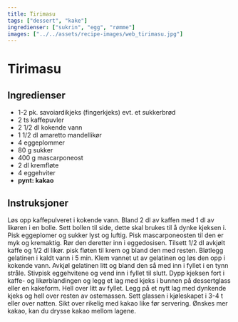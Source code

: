 ```yaml
---
title: Tirimasu
tags: ["dessert", "kake"]
ingredienser: ["sukrin", "egg", "rømme"]
images: ["../../assets/recipe-images/web_tirimasu.jpg"]
---
```


# Tirimasu

## Ingredienser

- 1-2 pk. savoiardikjeks (fingerkjeks) evt. et sukkerbrød
- 2 ts kaffepuvler
- 2 1/2 dl kokende vann
- 1 1/2 dl amaretto mandellikør
- 4 eggeplommer
- 80 g sukker
- 400 g mascarponeost
- 2 dl kremfløte
- 4 eggehviter
- **pynt: kakao**

## Instruksjoner

Løs opp kaffepulveret i kokende vann. Bland 2 dl av kaffen med 1 dl av likøren i en bolle. Sett bollen til side, dette skal brukes til å dynke kjeksen i. Pisk eggeplomer og sukker lyst og luftig. Pisk mascarponeosten til den er myk og kremaktig. Rør den deretter inn i eggedosisen. Tilsett 1/2 dl avkjølt kaffe og 1/2 dl likør. pisk fløten til krem og bland den med resten. Bløtlegg gelatinen i kaldt vann i 5 min. Klem vannet ut av gelatinen og løs den opp i kokende vann. Avkjøl gelatinen litt og bland den så med inn i fyllet i en tynn stråle. Stivpisk eggehvitene og vend inn i fyllet til slutt. Dypp kjeksen fort i kaffe- og likørblandingen og legg et lag med kjeks i bunnen på dessertglass eller en kakeform. Hell over litt av fyllet. Legg på et nytt lag med dynkende kjeks og hell over resten av ostemassen. Sett glassen i kjøleskapet i 3-4 t eller over natten. Sikt over rikelig med kakao like før servering. Ønskes mer kakao, kan du drysse kakao mellom lagene.
